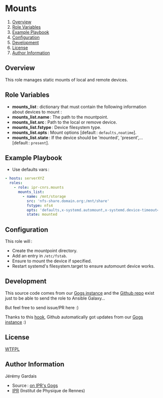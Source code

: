 # Mounts

1. [Overview](#overview)
2. [Role Variables](#role-variables)
3. [Example Playbook](#example-playbook)
4. [Configuration](#configuration)
5. [Development](#development)
5. [License](#license)
6. [Author Information](#author-information)

## Overview

This role manages static mounts of local and remote devices.

## Role Variables

* **mounts_list** : dictionary that must contain the following information about devices to mount :
* **mounts_list.name** : The path to the mountpoint.
* **mounts_list.src** : Path to the local or remove device.
* **mounts_list.fstype** : Device filesystem type.
* **mounts_list.opts** : Mount options [default : `defaults,noatime`].
* **mounts_list.state** : If the device should be 'mounted', 'present',… [default : `present`].

## Example Playbook

* Use defaults vars :

``` yml
- hosts: serverXYZ
  roles:
    - role: ipr-cnrs.mounts
      mounts_list:
        - name: /mnt/storage
          src: 'nfs-share.domain.org:/mnt/share'
          fstype: nfs4
          opts: 'defaults,x-systemd.automount,x-systemd.device-timeout=2,x-systemd.idle-timeout=1min,noatime,noauto'
          state: mounted
```

## Configuration

This role will :
* Create the mountpoint directory.
* Add an entry in `/etc/fstab`.
* Ensure to mount the device if specified.
* Restart systemd's filesystem.target to ensure automount device works.

## Development

This source code comes from our [Gogs instance][mounts source] and the [Github repo][mounts github] exist just to be able to send the role to Ansible Galaxy…

But feel free to send issue/PR here :)

Thanks to this [hook][gogs to github hook], Github automatically got updates from our [Gogs instance][mounts source] :)

## License

[WTFPL][wtfpl website]

## Author Information

Jérémy Gardais
* Source : [on IPR's Gogs][mounts source]
* [IPR][ipr website] (Institut de Physique de Rennes)

[vars directory]: ./vars
[gogs to github hook]: https://stackoverflow.com/a/21998477
[mounts source]: https://git.ipr.univ-rennes1.fr/cellinfo/ansible.mounts
[mounts github]: https://github.com/ipr-cnrs/mounts
[wtfpl website]: http://www.wtfpl.net/about/
[ipr website]: https://ipr.univ-rennes1.fr/
